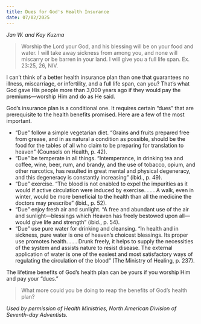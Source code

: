 ```yaml
---
title: Dues for God's Health Insurance
date: 07/02/2025
---
```


_Jan W. and Kay Kuzma_

> <p></p>
> Worship the Lord your God, and his blessing will be on your food and water. I will take away sickness from among you, and none will miscarry or be barren in your land. I will give you a full life span. Ex. 23:25, 26, NIV.

I can’t think of a better health insurance plan than one that guarantees no illness, miscarriage, or infertility, and a full life span, can you? That’s what God gave His people more than 3,000 years ago if they would pay the premiums—worship Him and do as He said.

God’s insurance plan is a conditional one. It requires certain “dues” that are prerequisite to the health benefits promised. Here are a few of the most important.

- “Due” follow a simple vegetarian diet. “Grains and fruits prepared free from grease, and in as natural a condition as possible, should be the food for the tables of all who claim to be preparing for translation to heaven” (Counsels on Health, p. 42).
- “Due” be temperate in all things. “Intemperance, in drinking tea and coffee, wine, beer, rum, and brandy, and the use of tobacco, opium, and other narcotics, has resulted in great mental and physical degeneracy, and this degeneracy is constantly increasing” (ibid., p. 49).
- “Due” exercise. “The blood is not enabled to expel the impurities as it would if active circulation were induced by exercise. . . . A walk, even in winter, would be more beneficial to the health than all the medicine the doctors may prescribe” (ibid., p. 52).
- “Due” enjoy fresh air and sunlight. “A free and abundant use of the air and sunlight—blessings which Heaven has freely bestowed upon all—would give life and strength” (ibid., p. 54).
- “Due” use pure water for drinking and cleansing. “In health and in sickness, pure water is one of heaven’s choicest blessings. Its proper use promotes health. . . . Drunk freely, it helps to supply the necessities of the system and assists nature to resist disease. The external application of water is one of the easiest and most satisfactory ways of regulating the circulation of the blood” (The Ministry of Healing, p. 237).

The lifetime benefits of God’s health plan can be yours if you worship Him and pay your “dues.”

> <callout></callout>
> What more could you be doing to reap the benefits of God’s health plan?

_Used by permission of Health Ministries, North American Division of Seventh-day Adventists._